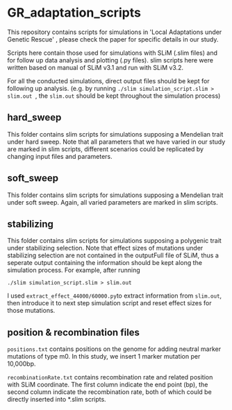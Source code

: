 # GR_adaptation_scripts

This repository contains scripts for simulations in 'Local Adaptations under Genetic Rescue' , please check the paper for specific details in our study.

Scripts here contain those used for simulations with SLiM (.slim files) and for follow up data analysis and plotting (.py files). slim scripts here were written based on manual of SLiM v3.1 and run with SLiM v3.2.

For all the conducted simulations, direct output files should be kept for following up analysis. 
(e.g. by running ```./slim simulation_script.slim > slim.out ```, the ```slim.out``` should be kept throughout the simulation process)

## hard_sweep
This folder contains slim scripts for simulations supposing a Mendelian trait under hard sweep. Note that all parameters that we have varied in our study are marked in slim scripts, different scenarios could be replicated by changing input files and parameters.

## soft_sweep
This folder contains slim scripts for simulations supposing a Mendelian trait under soft sweep. Again, all varied parameters are marked in slim scripts.

## stabilizing
This folder contains slim scripts for simulations supposing a polygenic trait under stabilizing selection. Note that effect sizes of mutations under stabilizing selection are not contained in the outputFull file of SLiM, thus a seperate output containing the information should be kept along the simulation process. For example, after running
```
./slim simulation_script.slim > slim.out 
```
I used ```extract_effect_44000/60000.py```to extract information from ```slim.out```, then introduce it to next step simulation script and reset effect sizes for those mutations.

## position & recombination files
```positions.txt``` contains positions on the genome for adding neutral marker mutations of type m0. In this study, we insert 1 marker mutation per 10,000bp.

```recombinationRate.txt``` contains recombination rate and related position with SLiM coordinate. The first column indicate the end point (bp), the second column indicate the recombination rate, both of which could be directly inserted into *.slim scripts.
